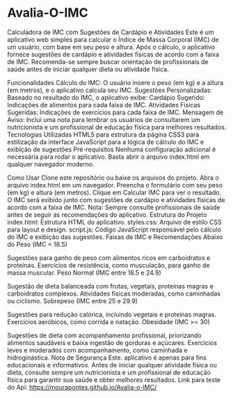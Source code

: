 # Avalia-O-IMC

Calculadora de IMC com Sugestões de Cardápio e Atividades
Este é um aplicativo web simples para calcular o Índice de Massa Corporal (IMC) de um usuário, com base em seu peso e altura. Após o cálculo, o aplicativo fornece sugestões de cardápio e atividades físicas de acordo com a faixa de IMC. Recomenda-se sempre buscar orientação de profissionais de saúde antes de iniciar qualquer dieta ou atividade física.

Funcionalidades
Cálculo do IMC: O usuário insere o peso (em kg) e a altura (em metros), e o aplicativo calcula seu IMC.
Sugestões Personalizadas: Baseado no resultado do IMC, o aplicativo exibe:
Cardápio Sugerido: Indicações de alimentos para cada faixa de IMC.
Atividades Físicas Sugeridas: Indicações de exercícios para cada faixa de IMC.
Mensagem de Aviso: Inclui uma nota para lembrar os usuários de consultarem um nutricionista e um profissional de educação física para melhores resultados.
Tecnologias Utilizadas
HTML5 para estrutura da página
CSS3 para estilização da interface
JavaScript para a lógica de cálculo do IMC e exibição de sugestões
Pré-requisitos
Nenhuma configuração adicional é necessária para rodar o aplicativo. Basta abrir o arquivo index.html em qualquer navegador moderno.

Como Usar
Clone este repositório ou baixe os arquivos do projeto.
Abra o arquivo index.html em um navegador.
Preencha o formulário com seu peso (em kg) e altura (em metros).
Clique em Calcular IMC para ver o resultado.
O IMC será exibido junto com sugestões de cardápio e atividades físicas de acordo com a faixa de IMC.
Nota: Sempre consulte profissionais de saúde antes de seguir as recomendações do aplicativo.
Estrutura do Projeto
index.html: Estrutura HTML do aplicativo.
styles.css: Arquivo de estilo CSS para layout e design.
script.js: Código JavaScript responsável pelo cálculo do IMC e exibição das sugestões.
Faixas de IMC e Recomendações
Abaixo do Peso (IMC < 18.5)

Sugestões para ganho de peso com alimentos ricos em carboidratos e proteínas.
Exercícios de resistência, como musculação, para ganho de massa muscular.
Peso Normal (IMC entre 18.5 e 24.9)

Sugestão de dieta balanceada com frutas, vegetais, proteínas magras e carboidratos complexos.
Atividades físicas moderadas, como caminhadas ou ciclismo.
Sobrepeso (IMC entre 25 e 29.9)

Sugestões para redução calórica, incluindo vegetais e proteínas magras.
Exercícios aeróbicos, como corrida e natação.
Obesidade (IMC >= 30)

Sugestões de dieta com acompanhamento profissional, priorizando alimentos saudáveis e baixa ingestão de gorduras e açúcares.
Exercícios leves e moderados com acompanhamento, como caminhada e hidroginástica.
Nota de Segurança
Este. aplicativo é apenas para fins educacionais e informativos. Antes de iniciar qualquer atividade física ou dieta, consulte sempre um nutricionista e um profissional de educação física para garantir sua saúde e obter melhores resultados.
Link para teste do Api: https://mourapontes.github.io/Avalia-o-IMC/
